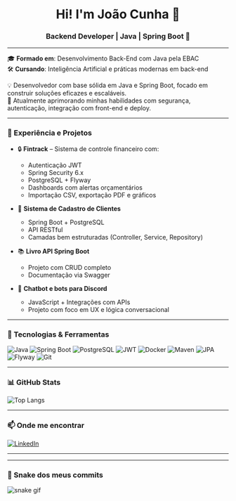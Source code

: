 <h1 align="center">Hi! I'm João Cunha 👋</h1>

<h3 align="center">Backend Developer | Java | Spring Boot 🚀</h3>

---

🎓 **Formado em**: Desenvolvimento Back-End com Java pela EBAC  
🛠️ **Cursando**: Inteligência Artificial e práticas modernas em back-end

💡 Desenvolvedor com base sólida em Java e Spring Boot, focado em construir soluções eficazes e escaláveis.  
🎯 Atualmente aprimorando minhas habilidades com segurança, autenticação, integração com front-end e deploy.

---

### 💼 Experiência e Projetos

- 🔒 **Fintrack** – Sistema de controle financeiro com:
  - Autenticação JWT
  - Spring Security 6.x
  - PostgreSQL + Flyway
  - Dashboards com alertas orçamentários
  - Importação CSV, exportação PDF e gráficos

- 🧾 **Sistema de Cadastro de Clientes**
  - Spring Boot + PostgreSQL
  - API RESTful
  - Camadas bem estruturadas (Controller, Service, Repository)

- 📚 **Livro API Spring Boot**
  - Projeto com CRUD completo
  - Documentação via Swagger

- 🤖 **Chatbot e bots para Discord**
  - JavaScript + Integrações com APIs
  - Projeto com foco em UX e lógica conversacional

---

### 🧰 Tecnologias & Ferramentas

![Java](https://img.shields.io/badge/Java-ED8B00?style=for-the-badge&logo=openjdk&logoColor=white)
![Spring Boot](https://img.shields.io/badge/Spring_Boot-6DB33F?style=for-the-badge&logo=springboot&logoColor=white)
![PostgreSQL](https://img.shields.io/badge/PostgreSQL-336791?style=for-the-badge&logo=postgresql&logoColor=white)
![JWT](https://img.shields.io/badge/JWT-000000?style=for-the-badge&logo=jsonwebtokens&logoColor=white)
![Docker](https://img.shields.io/badge/Docker-2496ED?style=for-the-badge&logo=docker&logoColor=white)
![Maven](https://img.shields.io/badge/Maven-C71A36?style=for-the-badge&logo=apachemaven&logoColor=white)
![JPA](https://img.shields.io/badge/JPA-6C3483?style=for-the-badge)
![Flyway](https://img.shields.io/badge/Flyway-cc342d?style=for-the-badge)
![Git](https://img.shields.io/badge/Git-F05032?style=for-the-badge&logo=git&logoColor=white)

---

### 📊 GitHub Stats

![Top Langs](https://github-readme-stats.vercel.app/api/top-langs/?username=joaomauro0&layout=compact&theme=dark)

---

### 📫 Onde me encontrar

[![LinkedIn](https://img.shields.io/badge/LinkedIn-blue?style=for-the-badge&logo=linkedin)](https://www.linkedin.com/in/joaocunhabackend/)

---

---

### 🐍 Snake dos meus commits

![snake gif](https://github.com/joaomauro0/joaomauro0/blob/output/github-contribution-grid-snake.svg)


